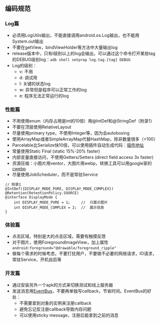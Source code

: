 ## 编码规范

### Log篇
* 必须用LogUtils输出，不能直接调用android.os.Log输出，也不能用System.out输出
* 不要在getView，bindViewHolder等方法中大量输出log
* release版本中，只有I级别以上的log会输出，可以通过这个命令打开某些tag的DEBUG级别log：`adb shell setprop log.tag.[tag] DEBUG`
* Log的级别：
	* v: 不用
	* d: 调试用
	* I: 关键的状态log
	* w: 异常但是程序可以正常工作的log
	* e: 程序无法正常运行的log 

### 性能篇
* 不用使用enum（内存占用是int的10倍）用@IntDef和@StringDef（附录1）
* 不要在顶层使用RelativeLayout
* 尽量使用primary type，不使用Integer等，因为会autoboxing
* 使用ArrayMap或者SimpleArrayMap代替HashMap，除非数量很多（>100）
* Parcelable比Serialize快10倍，可以使用插件自动生成代码：[插件地址](https://github.com/mcharmas/android-parcelable-intellij-plugin)
* 常量使用Static Final (static 15%-20% faster)
* 内部变量直接访问，不使用Getters/Setters (direct field access 3x faster)
* 资源压缩：小图片用ventor，大图片用webp，转换工具可以用google家的[cwebp](https://developers.google.com/speed/webp/docs/cwebp)
* 尽量使用JobScheduler，而不是常驻Service

```
// 附录1
@IntDef({DISPLAY_MODE_PURE, DISPLAY_MODE_COMPLEX})
@Retention(RetentionPolicy.SOURCE)
@interface DisplayMode {
	int DISPLAY_MODE_PURE = 1;     //  只展示图片
	int DISPLAY_MODE_COMPLEX = 2;  //  展示信息
}
```


### 体验篇
* 点击区域，特别是大的点击区域，需要有触摸反馈
* 对于图片，使用ForegroundImageView，加上属性
	`android:foreground="@drawable/foreground_ripple"`
* 做每个需求的时候考虑，不要打扰用户，不要做不必要的网络请求，IO请求，常驻Service，开机自启等

### 开发篇
* 通过安装另外一个apk的方式来切换测试和线上服务器
* 发送消息用[EventBus](http://greenrobot.org/eventbus/)，不要再单独写callback，节省时间。EventBus的好处：
	* 不需要拿到对象的实例来注册callback
	* 避免忘记反注册callback导致内存问题
	* 可以使用sticky message，注册后能拿到之前的消息